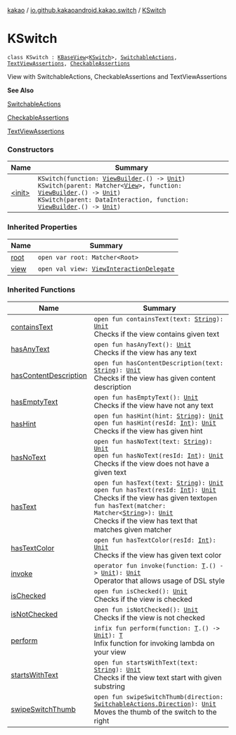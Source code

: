 [kakao](../../index.md) / [io.github.kakaoandroid.kakao.switch](../index.md) / [KSwitch](./index.md)

# KSwitch

`class KSwitch : `[`KBaseView`](../../io.github.kakaoandroid.kakao.common.views/-k-base-view/index.md)`<`[`KSwitch`](./index.md)`>, `[`SwitchableActions`](../-switchable-actions/index.md)`, `[`TextViewAssertions`](../../io.github.kakaoandroid.kakao.text/-text-view-assertions/index.md)`, `[`CheckableAssertions`](../../io.github.kakaoandroid.kakao.check/-checkable-assertions/index.md)

View with SwitchableActions, CheckableAssertions and TextViewAssertions

**See Also**

[SwitchableActions](../-switchable-actions/index.md)

[CheckableAssertions](../../io.github.kakaoandroid.kakao.check/-checkable-assertions/index.md)

[TextViewAssertions](../../io.github.kakaoandroid.kakao.text/-text-view-assertions/index.md)

### Constructors

| Name | Summary |
|---|---|
| [&lt;init&gt;](-init-.md) | `KSwitch(function: `[`ViewBuilder`](../../io.github.kakaoandroid.kakao.common.builders/-view-builder/index.md)`.() -> `[`Unit`](https://kotlinlang.org/api/latest/jvm/stdlib/kotlin/-unit/index.html)`)`<br>`KSwitch(parent: Matcher<`[`View`](https://developer.android.com/reference/android/view/View.html)`>, function: `[`ViewBuilder`](../../io.github.kakaoandroid.kakao.common.builders/-view-builder/index.md)`.() -> `[`Unit`](https://kotlinlang.org/api/latest/jvm/stdlib/kotlin/-unit/index.html)`)`<br>`KSwitch(parent: DataInteraction, function: `[`ViewBuilder`](../../io.github.kakaoandroid.kakao.common.builders/-view-builder/index.md)`.() -> `[`Unit`](https://kotlinlang.org/api/latest/jvm/stdlib/kotlin/-unit/index.html)`)` |

### Inherited Properties

| Name | Summary |
|---|---|
| [root](../../io.github.kakaoandroid.kakao.common.views/-k-base-view/root.md) | `open var root: Matcher<Root>` |
| [view](../../io.github.kakaoandroid.kakao.common.views/-k-base-view/view.md) | `open val view: `[`ViewInteractionDelegate`](../../io.github.kakaoandroid.kakao.delegate/-view-interaction-delegate/index.md) |

### Inherited Functions

| Name | Summary |
|---|---|
| [containsText](../../io.github.kakaoandroid.kakao.text/-text-view-assertions/contains-text.md) | `open fun containsText(text: `[`String`](https://kotlinlang.org/api/latest/jvm/stdlib/kotlin/-string/index.html)`): `[`Unit`](https://kotlinlang.org/api/latest/jvm/stdlib/kotlin/-unit/index.html)<br>Checks if the view contains given text |
| [hasAnyText](../../io.github.kakaoandroid.kakao.text/-text-view-assertions/has-any-text.md) | `open fun hasAnyText(): `[`Unit`](https://kotlinlang.org/api/latest/jvm/stdlib/kotlin/-unit/index.html)<br>Checks if the view has any text |
| [hasContentDescription](../../io.github.kakaoandroid.kakao.text/-text-view-assertions/has-content-description.md) | `open fun hasContentDescription(text: `[`String`](https://kotlinlang.org/api/latest/jvm/stdlib/kotlin/-string/index.html)`): `[`Unit`](https://kotlinlang.org/api/latest/jvm/stdlib/kotlin/-unit/index.html)<br>Checks if the view has given content description |
| [hasEmptyText](../../io.github.kakaoandroid.kakao.text/-text-view-assertions/has-empty-text.md) | `open fun hasEmptyText(): `[`Unit`](https://kotlinlang.org/api/latest/jvm/stdlib/kotlin/-unit/index.html)<br>Checks if the view have not any text |
| [hasHint](../../io.github.kakaoandroid.kakao.text/-text-view-assertions/has-hint.md) | `open fun hasHint(hint: `[`String`](https://kotlinlang.org/api/latest/jvm/stdlib/kotlin/-string/index.html)`): `[`Unit`](https://kotlinlang.org/api/latest/jvm/stdlib/kotlin/-unit/index.html)<br>`open fun hasHint(resId: `[`Int`](https://kotlinlang.org/api/latest/jvm/stdlib/kotlin/-int/index.html)`): `[`Unit`](https://kotlinlang.org/api/latest/jvm/stdlib/kotlin/-unit/index.html)<br>Checks if the view has given hint |
| [hasNoText](../../io.github.kakaoandroid.kakao.text/-text-view-assertions/has-no-text.md) | `open fun hasNoText(text: `[`String`](https://kotlinlang.org/api/latest/jvm/stdlib/kotlin/-string/index.html)`): `[`Unit`](https://kotlinlang.org/api/latest/jvm/stdlib/kotlin/-unit/index.html)<br>`open fun hasNoText(resId: `[`Int`](https://kotlinlang.org/api/latest/jvm/stdlib/kotlin/-int/index.html)`): `[`Unit`](https://kotlinlang.org/api/latest/jvm/stdlib/kotlin/-unit/index.html)<br>Checks if the view does not have a given text |
| [hasText](../../io.github.kakaoandroid.kakao.text/-text-view-assertions/has-text.md) | `open fun hasText(text: `[`String`](https://kotlinlang.org/api/latest/jvm/stdlib/kotlin/-string/index.html)`): `[`Unit`](https://kotlinlang.org/api/latest/jvm/stdlib/kotlin/-unit/index.html)<br>`open fun hasText(resId: `[`Int`](https://kotlinlang.org/api/latest/jvm/stdlib/kotlin/-int/index.html)`): `[`Unit`](https://kotlinlang.org/api/latest/jvm/stdlib/kotlin/-unit/index.html)<br>Checks if the view has given text`open fun hasText(matcher: Matcher<`[`String`](https://kotlinlang.org/api/latest/jvm/stdlib/kotlin/-string/index.html)`>): `[`Unit`](https://kotlinlang.org/api/latest/jvm/stdlib/kotlin/-unit/index.html)<br>Checks if the view has text that matches given matcher |
| [hasTextColor](../../io.github.kakaoandroid.kakao.text/-text-view-assertions/has-text-color.md) | `open fun hasTextColor(resId: `[`Int`](https://kotlinlang.org/api/latest/jvm/stdlib/kotlin/-int/index.html)`): `[`Unit`](https://kotlinlang.org/api/latest/jvm/stdlib/kotlin/-unit/index.html)<br>Checks if the view has given text color |
| [invoke](../../io.github.kakaoandroid.kakao.common.views/-k-base-view/invoke.md) | `operator fun invoke(function: `[`T`](../../io.github.kakaoandroid.kakao.common.views/-k-base-view/index.md#T)`.() -> `[`Unit`](https://kotlinlang.org/api/latest/jvm/stdlib/kotlin/-unit/index.html)`): `[`Unit`](https://kotlinlang.org/api/latest/jvm/stdlib/kotlin/-unit/index.html)<br>Operator that allows usage of DSL style |
| [isChecked](../../io.github.kakaoandroid.kakao.check/-checkable-assertions/is-checked.md) | `open fun isChecked(): `[`Unit`](https://kotlinlang.org/api/latest/jvm/stdlib/kotlin/-unit/index.html)<br>Checks if the view is checked |
| [isNotChecked](../../io.github.kakaoandroid.kakao.check/-checkable-assertions/is-not-checked.md) | `open fun isNotChecked(): `[`Unit`](https://kotlinlang.org/api/latest/jvm/stdlib/kotlin/-unit/index.html)<br>Checks if the view is not checked |
| [perform](../../io.github.kakaoandroid.kakao.common.views/-k-base-view/perform.md) | `infix fun perform(function: `[`T`](../../io.github.kakaoandroid.kakao.common.views/-k-base-view/index.md#T)`.() -> `[`Unit`](https://kotlinlang.org/api/latest/jvm/stdlib/kotlin/-unit/index.html)`): `[`T`](../../io.github.kakaoandroid.kakao.common.views/-k-base-view/index.md#T)<br>Infix function for invoking lambda on your view |
| [startsWithText](../../io.github.kakaoandroid.kakao.text/-text-view-assertions/starts-with-text.md) | `open fun startsWithText(text: `[`String`](https://kotlinlang.org/api/latest/jvm/stdlib/kotlin/-string/index.html)`): `[`Unit`](https://kotlinlang.org/api/latest/jvm/stdlib/kotlin/-unit/index.html)<br>Checks if the view text start with given substring |
| [swipeSwitchThumb](../-switchable-actions/swipe-switch-thumb.md) | `open fun swipeSwitchThumb(direction: `[`SwitchableActions.Direction`](../-switchable-actions/-direction/index.md)`): `[`Unit`](https://kotlinlang.org/api/latest/jvm/stdlib/kotlin/-unit/index.html)<br>Moves the thumb of the switch to the right |

